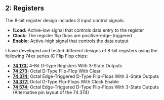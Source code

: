## 2: Registers

The 8-bit register design includes 3 input control signals:
- **!Load:** Active-low signal that controls data entry to the register
- **Clock:** The register flip flops are positive-edge-triggered
- **Enable:** Active-high signal that controls the data output

I have developed and tested different designs of 8-bit registers using the following 74xx series IC Flip Flop chips:
- [**74 173:**](https://www.ti.com/lit/ds/symlink/sn54ls173a.pdf?ts=1707165415452&ref_url=https%253A%252F%252Fwww.google.com%252F) 4-Bit D-Type Registers With 3-State Outputs
- [**74 273:**](https://www.ti.com/lit/ds/symlink/sn54ls273-sp.pdf?ts=1707170341653) Octal D-Type Flip-Flop With Clear
- [**74 374:**](https://www.ti.com/lit/ds/symlink/sn74hct374.pdf?ts=1707188260498&ref_url=https%253A%252F%252Fwww.google.com%252F) Octal Edge-Triggered D-Type Flip-Flops With 3-State Outputs
- [**74 377:**](https://www.ti.com/lit/ds/symlink/sn74hct377.pdf?ts=1707184047138&ref_url=https%253A%252F%252Fwww.google.com%252F) Octal D-Type Flip-Flops With Clock Enable
- [**74 574:**](https://www.ti.com/lit/ds/symlink/sn74hc574.pdf?ts=1707141952589&ref_url=https%253A%252F%252Fwww.google.com%252F) Octal Edge-Triggered D-Type Flip-Flops With 3-State Outputs (Alternative pin layout of the 74 374)


